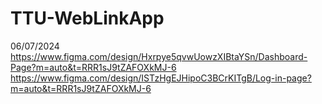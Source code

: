 # TTU-WebLinkApp
06/07/2024
https://www.figma.com/design/Hxrpye5qvwUowzXIBtaYSn/Dashboard-Page?m=auto&t=RRR1sJ9tZAFOXkMJ-6
https://www.figma.com/design/ISTzHgEJHipoC3BCrKITgB/Log-in-page?m=auto&t=RRR1sJ9tZAFOXkMJ-6
